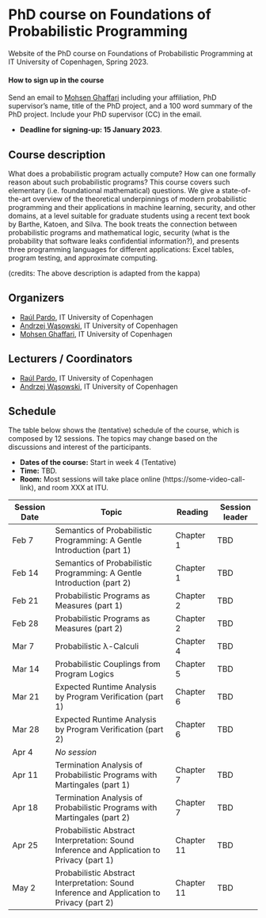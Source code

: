 # PhD course on Foundations of Probabilistic Programming

Website of the PhD course on Foundations of Probabilistic Programming at IT University of Copenhagen, Spring 2023.

#### How to sign up in the course
Send an email to [Mohsen Ghaffari](https://pure.itu.dk/da/persons/mohsen-ghaffari) including your affiliation, PhD supervisor’s name, title of the PhD project, and a 100 word summary of the PhD project. Include your PhD supervisor (CC) in the email. 

* **Deadline for signing-up: 15 January 2023**.


## Course description

What does a probabilistic program actually compute? How can one formally reason about such
probabilistic programs? This course covers such elementary (i.e. foundational mathematical)
questions. We give a state-of-the-art overview of the theoretical underpinnings of modern
probabilistic programming and their applications in machine learning, security, and other domains,
at a level suitable for graduate students using a recent text book by Barthe, Katoen, and Silva. The
book treats the connection between probabilistic programs and mathematical logic, security (what
is the probability that software leaks confidential information?), and presents three programming
languages for different applications: Excel tables, program testing, and approximate computing.

(credits: The above description is adapted from the kappa)

## Organizers
* [Raúl Pardo](http://raulpardo.net/), IT University of Copenhagen
* [Andrzej Wąsowski](http://www.itu.dk/people/wasowski/), IT University of Copenhagen
* [Mohsen Ghaffari](https://pure.itu.dk/da/persons/mohsen-ghaffari), IT University of Copenhagen


## Lecturers / Coordinators
* [Raúl Pardo](http://raulpardo.net/), IT University of Copenhagen
* [Andrzej Wąsowski](http://www.itu.dk/people/wasowski/), IT University of Copenhagen


## Schedule

The table below shows the (tentative) schedule of the course, which is composed by 12 sessions. The topics may change based on the discussions and interest of the participants.

* **Dates of the course:** Start in week 4 (Tentative)
* **Time:** TBD.
* **Room:** Most sessions will take place online (https://some-video-call-link), and room XXX at ITU.

| Session Date | Topic                                                                                      | Reading    | Session leader |
|--------------|--------------------------------------------------------------------------------------------|------------|----------------|
| Feb 7        | Semantics of Probabilistic Programming: A Gentle Introduction (part 1)                     | Chapter 1  | TBD            |
| Feb 14       | Semantics of Probabilistic Programming: A Gentle Introduction (part 2)                     | Chapter 1  | TBD            |
| Feb 21       | Probabilistic Programs as Measures (part 1)                                                | Chapter 2  | TBD            |
| Feb 28       | Probabilistic Programs as Measures (part 2)                                                | Chapter 2  | TBD            |
| Mar 7        | Probabilistic λ-Calculi                                                                    | Chapter 4  | TBD            |
| Mar 14       | Probabilistic Couplings from Program Logics                                                | Chapter 5  | TBD            |
| Mar 21       | Expected Runtime Analysis by Program Verification (part 1)                                 | Chapter 6  | TBD            |
| Mar 28       | Expected Runtime Analysis by Program Verification (part 2)                                 | Chapter 6  | TBD            |
| Apr 4        | *No session*                                                                               |            |                |
| Apr 11       | Termination Analysis of Probabilistic Programs with Martingales (part 1)                   | Chapter 7  | TBD            |
| Apr 18       | Termination Analysis of Probabilistic Programs with Martingales (part 2)                   | Chapter 7  | TBD            |
| Apr 25       | Probabilistic Abstract Interpretation: Sound Inference and Application to Privacy (part 1) | Chapter 11 | TBD            |
| May  2       | Probabilistic Abstract Interpretation: Sound Inference and Application to Privacy (part 2) | Chapter 11 | TBD            |
	
